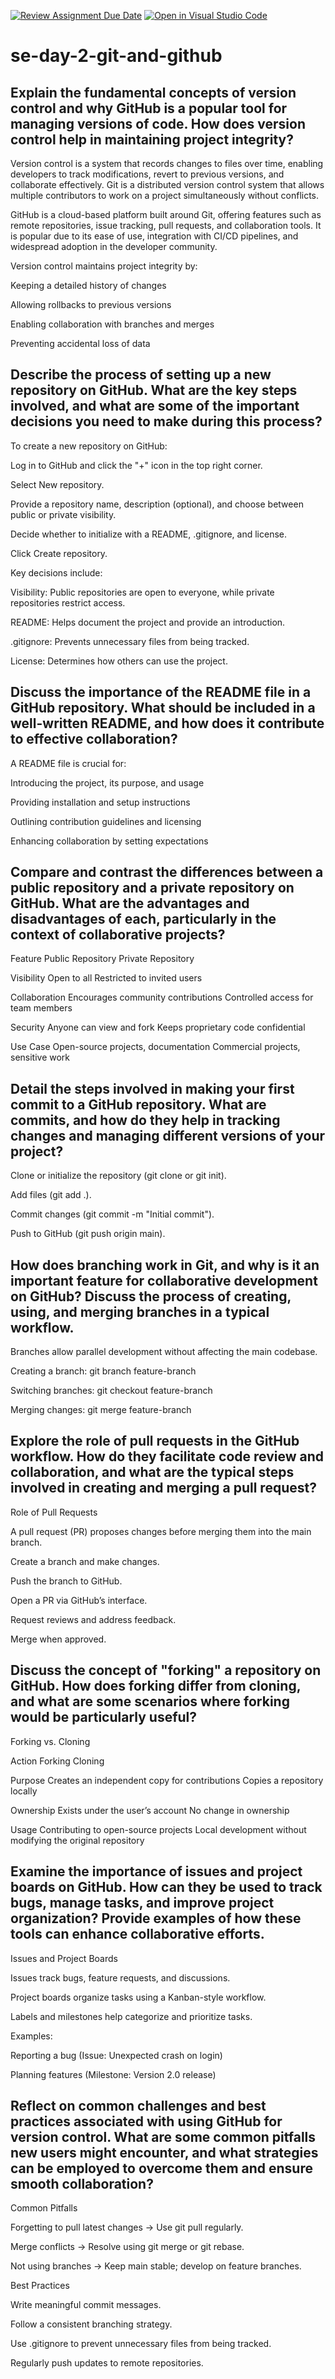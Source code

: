 [![Review Assignment Due Date](https://classroom.github.com/assets/deadline-readme-button-22041afd0340ce965d47ae6ef1cefeee28c7c493a6346c4f15d667ab976d596c.svg)](https://classroom.github.com/a/8wgCKhpZ)
[![Open in Visual Studio Code](https://classroom.github.com/assets/open-in-vscode-2e0aaae1b6195c2367325f4f02e2d04e9abb55f0b24a779b69b11b9e10269abc.svg)](https://classroom.github.com/online_ide?assignment_repo_id=18704487&assignment_repo_type=AssignmentRepo)


# se-day-2-git-and-github



## Explain the fundamental concepts of version control and why GitHub is a popular tool for managing versions of code. How does version control help in maintaining project integrity?

Version control is a system that records changes to files over time, enabling developers to track modifications, revert to previous versions, and collaborate effectively. Git is a distributed version control system that allows multiple contributors to work on a project simultaneously without conflicts.

GitHub is a cloud-based platform built around Git, offering features such as remote repositories, issue tracking, pull requests, and collaboration tools. It is popular due to its ease of use, integration with CI/CD pipelines, and widespread adoption in the developer community.

Version control maintains project integrity by:

Keeping a detailed history of changes

Allowing rollbacks to previous versions

Enabling collaboration with branches and merges

Preventing accidental loss of data






## Describe the process of setting up a new repository on GitHub. What are the key steps involved, and what are some of the important decisions you need to make during this process?

To create a new repository on GitHub:

Log in to GitHub and click the "+" icon in the top right corner.

Select New repository.

Provide a repository name, description (optional), and choose between public or private visibility.

Decide whether to initialize with a README, .gitignore, and license.

Click Create repository.

Key decisions include:

Visibility: Public repositories are open to everyone, while private repositories restrict access.

README: Helps document the project and provide an introduction.

.gitignore: Prevents unnecessary files from being tracked.

License: Determines how others can use the project.







## Discuss the importance of the README file in a GitHub repository. What should be included in a well-written README, and how does it contribute to effective collaboration?

A README file is crucial for:

Introducing the project, its purpose, and usage

Providing installation and setup instructions

Outlining contribution guidelines and licensing

Enhancing collaboration by setting expectations


## Compare and contrast the differences between a public repository and a private repository on GitHub. What are the advantages and disadvantages of each, particularly in the context of collaborative projects?



Feature                 Public Repository                         Private Repository

Visibility              Open to all                               Restricted to invited users

Collaboration           Encourages community contributions        Controlled access for team members

Security                Anyone can view and fork                  Keeps proprietary code confidential

Use Case                Open-source projects, documentation      Commercial projects, sensitive work



## Detail the steps involved in making your first commit to a GitHub repository. What are commits, and how do they help in tracking changes and managing different versions of your project?


Clone or initialize the repository (git clone <repo-url> or git init).

Add files (git add .).

Commit changes (git commit -m "Initial commit").

Push to GitHub (git push origin main).
  

## How does branching work in Git, and why is it an important feature for collaborative development on GitHub? Discuss the process of creating, using, and merging branches in a typical workflow.


Branches allow parallel development without affecting the main codebase.

Creating a branch: git branch feature-branch

Switching branches: git checkout feature-branch

Merging changes: git merge feature-branch


## Explore the role of pull requests in the GitHub workflow. How do they facilitate code review and collaboration, and what are the typical steps involved in creating and merging a pull request?


Role of Pull Requests

A pull request (PR) proposes changes before merging them into the main branch.

Create a branch and make changes.

Push the branch to GitHub.

Open a PR via GitHub’s interface.

Request reviews and address feedback.

Merge when approved.




## Discuss the concept of "forking" a repository on GitHub. How does forking differ from cloning, and what are some scenarios where forking would be particularly useful?

Forking vs. Cloning

Action            Forking                                          Cloning

Purpose           Creates an independent copy for contributions    Copies a repository locally

Ownership         Exists under the user’s account                  No change in ownership

Usage             Contributing to open-source projects             Local development without modifying the original repository







## Examine the importance of issues and project boards on GitHub. How can they be used to track bugs, manage tasks, and improve project organization? Provide examples of how these tools can enhance collaborative efforts.


Issues and Project Boards

Issues track bugs, feature requests, and discussions.

Project boards organize tasks using a Kanban-style workflow.

Labels and milestones help categorize and prioritize tasks.

Examples:

Reporting a bug (Issue: Unexpected crash on login)

Planning features (Milestone: Version 2.0 release)


## Reflect on common challenges and best practices associated with using GitHub for version control. What are some common pitfalls new users might encounter, and what strategies can be employed to overcome them and ensure smooth collaboration?

Common Pitfalls

Forgetting to pull latest changes → Use git pull regularly.

Merge conflicts → Resolve using git merge or git rebase.

Not using branches → Keep main stable; develop on feature branches.

Best Practices

Write meaningful commit messages.

Follow a consistent branching strategy.

Use .gitignore to prevent unnecessary files from being tracked.

Regularly push updates to remote repositories.
